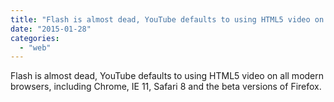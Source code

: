 ```yaml
---
title: "Flash is almost dead, YouTube defaults to using HTML5 video on all modern browse..."
date: "2015-01-28"
categories: 
  - "web"
---
```


Flash is almost dead, YouTube defaults to using HTML5 video on all modern browsers, including Chrome, IE 11, Safari 8 and the beta versions of Firefox.
